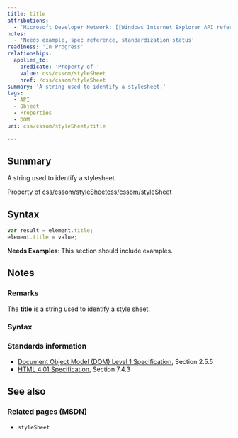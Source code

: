 ```yaml
---
title: title
attributions:
  - 'Microsoft Developer Network: [[Windows Internet Explorer API reference](http://msdn.microsoft.com/en-us/library/ie/hh828809%28v=vs.85%29.aspx) Article]'
notes:
  - 'Needs example, spec reference, standardization status'
readiness: 'In Progress'
relationships:
  applies_to:
    predicate: 'Property of '
    value: css/cssom/styleSheet
    href: /css/cssom/styleSheet
summary: 'A string used to identify a stylesheet.'
tags:
  - API
  - Object
  - Properties
  - DOM
uri: css/cssom/styleSheet/title

---
```

## <span>Summary</span>

A string used to identify a stylesheet.

Property of [css/cssom/styleSheet](/css/cssom/styleSheet)[css/cssom/styleSheet](/css/cssom/styleSheet)

## <span>Syntax</span>

``` js
var result = element.title;
element.title = value;
```

**Needs Examples**: This section should include examples.

## <span>Notes</span>

### <span>Remarks</span>

The **title** is a string used to identify a style sheet.

### <span>Syntax</span>

### <span>Standards information</span>

-   [Document Object Model (DOM) Level 1 Specification](http://go.microsoft.com/fwlink/p/?linkid=161725), Section 2.5.5
-   [HTML 4.01 Specification](http://go.microsoft.com/fwlink/p/?linkid=25320), Section 7.4.3

## <span>See also</span>

### <span>Related pages (MSDN)</span>

-   `styleSheet`
